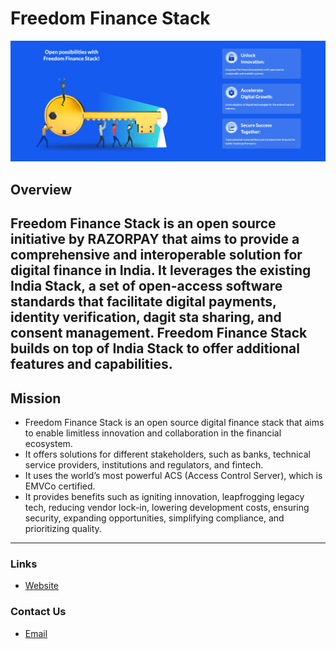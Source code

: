 
#  Freedom Finance Stack
![alt-text](Banner%20Image%20for%20FFS.png "FFS_Banner")

## Overview

Freedom Finance Stack is an open source initiative by RAZORPAY that aims to provide a
comprehensive and interoperable solution for digital finance in India.
It leverages the existing India Stack, a set of open-access software standards
that facilitate digital payments, identity verification, dagit sta sharing, and consent management.
Freedom Finance Stack builds on top of India Stack to offer additional features and capabilities.
---

## Mission
* Freedom Finance Stack is an open source digital finance stack that aims to enable limitless innovation and collaboration in the financial ecosystem.
* It offers solutions for different stakeholders, such as banks, technical service providers, institutions and regulators, and fintech.
* It uses the world’s most powerful ACS (Access Control Server), which is EMVCo certified.
* It provides benefits such as igniting innovation, leapfrogging legacy tech, reducing vendor lock-in, lowering development costs, ensuring security, expanding opportunities, simplifying compliance, and prioritizing quality.
---

### Links

* [Website](https://freedomfinancestack.org/)

### Contact Us
* [Email](mailto:contact@freedomfinancestack.org)






